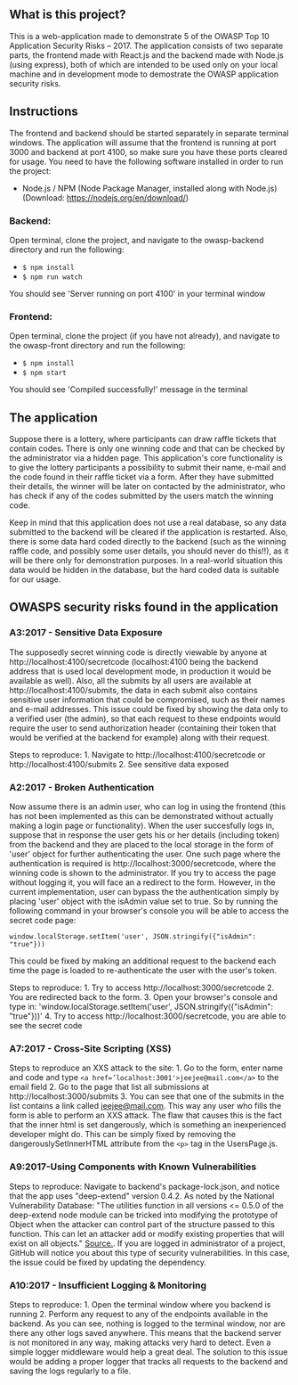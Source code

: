 ## What is this project?

This is a web-application made to demonstrate 5 of the OWASP Top 10 Application Security Risks – 2017. The application consists of two separate parts, the frontend made with React.js and the backend made with Node.js (using express), both of which are intended to be used only on your local machine and in development mode to demostrate the OWASP application security risks.

## Instructions

The frontend and backend should be started separately in separate terminal windows. The application will assume that the frontend is running at port 3000 and backend at port 4100, so make sure you have these ports cleared for usage. You need to have the following software installed in order to run the project:

* Node.js / NPM (Node Package Manager, installed along with Node.js) (Download: https://nodejs.org/en/download/)

### Backend:

Open terminal, clone the project, and navigate to the owasp-backend directory and run the following:

* ```$ npm install```
* ```$ npm run watch```

You should see 'Server running on port 4100' in your terminal window

### Frontend:

Open terminal, clone the project (if you have not already), and navigate to the owasp-front directory and run the following:

* ```$ npm install```
* ```$ npm start```

You should see 'Compiled successfully!' message in the terminal

## The application

Suppose there is a lottery, where participants can draw raffle tickets that contain codes. There is only one winning code and that can be checked by the administrator via a hidden page. This application's core functionality is to give the lottery participants a possibility to submit their name, e-mail and the code found in their raffle ticket via a form. After they have submitted their details, the winner will be later on contacted by the administrator, who has check if any of the codes submitted by the users match the winning code.

Keep in mind that this application does not use a real database, so any data submitted to the backend will be cleared if the application is restarted. Also, there is some data hard coded directly to the backend (such as the winning raffle code, and possibly some user details, you should never do this!!), as it will be there only for demonstration purposes. In a real-world situation this data would be hidden in the database, but the hard coded data is suitable for our usage.

## OWASPS security risks found in the application

### A3:2017 - Sensitive Data Exposure

The supposedly secret winning code is directly viewable by anyone at http://localhost:4100/secretcode (localhost:4100 being the backend address that is used local development mode, in production it would be available as well). Also, all the submits by all users are available at http://localhost:4100/submits, the data in each submit also contains sensitive user information that could be compromised, such as their names and e-mail addresses. This issue could be fixed by showing the data only to a verified user (the admin), so that each request to these endpoints would require the user to send authorization header (containing their token that would be verified at the backend for example) along with their request.

Steps to reproduce: 1. Navigate to http://localhost:4100/secretcode or http://localhost:4100/submits 2. See sensitive data exposed


### A2:2017 - Broken Authentication

Now assume there is an admin user, who can log in using the frontend (this has not been implemented as this can be demonstrated without actually making a login page or functionality). When the user succesfully logs in, suppose that in response the user gets his or her details (including token) from the backend and they are placed to the local storage in the form of 'user' object for further authenticating the user. One such page where the authentication is required is http://localhost:3000/secretcode, where the winning code is shown to the administrator. If you try to access the page without logging it, you will face an a redirect to the form. However, in the current implementation, user can bypass the the authentication simply by placing 'user' object with the isAdmin value set to true. So by running the following command in your browser's console you will be able to access the secret code page:

 ```window.localStorage.setItem('user', JSON.stringify({"isAdmin": "true"}))```

 This could be fixed by making an additional request to the backend each time the page is loaded to re-authenticate the user with the user's token.

 Steps to reproduce: 1. Try to access http://localhost:3000/secretcode 2. You are redirected back to the form. 3. Open your browser's console and type in: 'window.localStorage.setItem('user', JSON.stringify({"isAdmin": "true"}))' 4. Try to access http://localhost:3000/secretcode, you are able to see the secret code 

 ### A7:2017 - Cross-Site Scripting (XSS)

Steps to reproduce an XXS attack to the site: 1. Go to the form, enter name and code and type ```<a href=’localhost:3001'>jeejee@mail.com</a>``` to the email field 2. Go to the page that list all submissions at http://localhost:3000/submits 3. You can see that one of the submits in the list contains a link called jeejee@mail.com. This way any user who fills the form is able to perform an XXS attack. The flaw that causes this is the fact that the inner html is set dangerously, which is something an inexperienced developer might do. This can be simply fixed by removing the dangerouslySetInnerHTML attribute from the ```<p>``` tag in the UsersPage.js.


### A9:2017-Using Components with Known Vulnerabilities

Steps to reproduce: Navigate to backend's package-lock.json, and notice that the app uses "deep-extend" version 0.4.2. As noted by the National Vulnerability Database: "The utilities function in all versions <= 0.5.0 of the deep-extend node module can be tricked into modifying the prototype of Object when the attacker can control part of the structure passed to this function. This can let an attacker add or modify existing properties that will exist on all objects." [Source.](https://nvd.nist.gov/vuln/detail/CVE-2018-3750). If you are logged in administrator of a project, GitHub will notice you about this type of security vulnerabilities. In this case, the issue could be fixed by updating the dependency.


### A10:2017 - Insufficient Logging & Monitoring

Steps to reproduce: 1. Open the terminal window where you backend is running 2. Perform any request to any of the endpoints available in the backend. As you can see, nothing is logged to the terminal window, nor are there any other logs saved anywhere. This means that the backend server is not monitored in any way, making attacks very hard to detect. Even a simple logger middleware would help a great deal. The solution to this issue would be adding a proper logger that tracks all requests to the backend and saving the logs regularly to a file.
